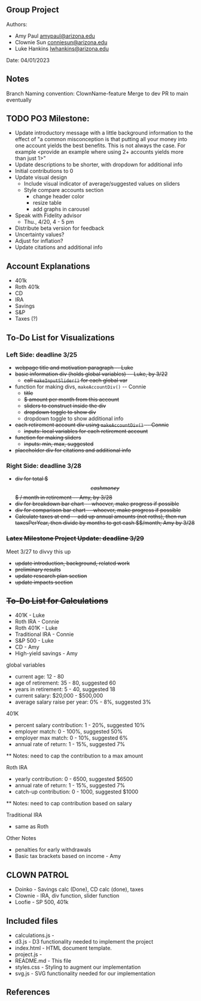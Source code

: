 Group Project
------------

Authors:
- Amy Paul [amypaul@arizona.edu](mailto:amypaul@arizona.edu)
- Clownie Sun [conniesun@arizona.edu](mailto:conniesun@arizona.edu)
- Luke Hankins [lwhankins@arizona.edu](mailto:lwhankins@arizona.edu)  

Date: 04/01/2023


## Notes

Branch Naming convention: ClownName-feature
Merge to dev
PR to main eventually


## TODO PO3 Milestone:
* Update introductory message with a little background information to the effect of "a common misconception is that putting all your money into one account yields the best benefits. This is not always the case. For example <provide an example where using 2+ accounts yields more than just 1>"
* Update descriptions to be shorter, with dropdown for additional info
* Initial contributions to 0
* Update visual design
  * Include visual indicator of average/suggested values on sliders
  * Style compare accounts section
      * change header color
      * resize table
      * add graphs in carousel
* Speak with Fidelity advisor
  * Thu., 4/20, 4 - 5 pm
* Distribute beta version for feedback
* Uncertainty values?
* Adjust for inflation?
* Update citations and additional info

## Account Explanations
* 401k
* Roth 401k
* CD
* IRA
* Savings
* S&P
* Taxes (?)

## To-Do List for Visualizations
### Left Side: deadline 3/25
* ~~webpage title and motivation paragraph -- Luke~~
* ~~basic information div (holds global variables) -- Luke, by 3/22~~
  * ~~call `makeInputSlider()` for each global var~~
* function for making divs, `makeAccountDiv()` -- Connie
  * ~~title~~
  * ~~$ amount per month from this account~~
  * ~~sliders to construct inside the div~~
  * ~~dropdown toggle to show div~~
  * dropdown toggle to show additional info
* ~~each retirement account div using `makeAccountDiv()` -- Connie~~
  * ~~inputs: local variables for each retirement account~~
* ~~function for making sliders~~
  * ~~inputs: min, max, suggested~~
* ~~placeholder div for citations and additional info~~

### Right Side: deadline 3/28
* ~~div for total $$$ cash money $$$ / month in retirement -- Amy, by 3/28~~
* ~~div for breakdown bar chart -- whoever, make progress if possible~~
* ~~div for comparison bar chart -- whoever, make progress if possible~~
* ~~Calculate taxes at end -- add up annual amounts (not roths), then run taxesPerYear, then divide by months to get cash $$/month; Amy by 3/28~~

### ~~Latex Milestone Project Update: deadline 3/29~~
Meet 3/27 to divvy this up
* ~~update introduction, background, related work~~
* ~~preliminary results~~
* ~~update research plan section~~
* ~~update impacts section~~

## ~~To-Do List for Calculations~~
* 401K - Luke
* Roth IRA - Connie
* Roth 401K - Luke
* Traditional IRA - Connie
* S&P 500 - Luke
* CD - Amy
* High-yield savings - Amy

global variables
* current age: 12 - 80
* age of retirement: 35 - 80, suggested 60
* years in retirement: 5 - 40, suggested 18
* current salary: $20,000 - $500,000
* average salary raise per year: 0% - 8%, suggested 3%

401K
* percent salary contribution: 1 - 20%, suggested 10%
* employer match: 0 - 100%, suggested 50%
* employer max match: 0 - 10%, suggested 6%
* annual rate of return: 1 - 15%, suggested 7%

** Notes: need to cap the contribution to a max amount

Roth IRA
* yearly contribution: 0 - 6500, suggested $6500
* annual rate of return: 1 - 15%, suggested 7%
* catch-up contribution: 0 - 1000, suggested $1000

** Notes: need to cap contribution based on salary

Traditional IRA
* same as Roth

Other Notes
* penalties for early withdrawals
* Basic tax brackets based on income - Amy


## CLOWN PATROL
* Doinko - Savings calc (Done), CD calc (done), taxes
* Clownie - IRA, div function, slider function
* Loofie - SP 500, 401k


## Included files

* calculations.js   - 
* d3.js             - D3 functionality needed to implement the project
* index.html        - HTML document template. 
* project.js        - 
* README.md         - This file
* styles.css        - Styling to augment our implementation
* svg.js            - SVG functionality needed for our implementation


## References

